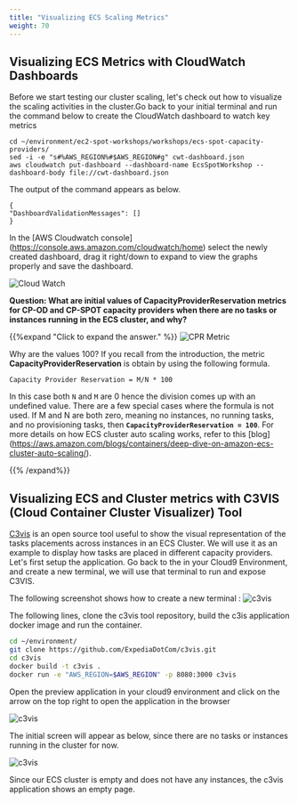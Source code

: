```yaml
---
title: "Visualizing ECS Scaling Metrics"
weight: 70
---
```


## Visualizing ECS Metrics with CloudWatch Dashboards

Before we start testing our cluster scaling, let's check out how to visualize the scaling activities in the cluster.Go back to your initial terminal and run the command below to create the CloudWatch dashboard to watch key metrics

```
cd ~/environment/ec2-spot-workshops/workshops/ecs-spot-capacity-providers/
sed -i -e "s#%AWS_REGION%#$AWS_REGION#g" cwt-dashboard.json
aws cloudwatch put-dashboard --dashboard-name EcsSpotWorkshop --dashboard-body file://cwt-dashboard.json

```
The output of the command appears as below.

```plaintext
{
"DashboardValidationMessages": []
}
```

In the [AWS Cloudwatch console] (https://console.aws.amazon.com/cloudwatch/home) select the newly created dashboard, drag it right/down to expand to view the graphs properly and save the dashboard.

![Cloud Watch](/images/ecs-spot-capacity-providers/cwt4.png)

**Question: What are initial values of CapacityProviderReservation metrics for CP-OD and CP-SPOT capacity providers when there are no tasks or instances running in the ECS cluster, and why?**

{{%expand "Click to expand the answer." %}}
![CPR Metric](/images/ecs-spot-capacity-providers/CP3.png)

Why are the values 100? If you recall from the introduction, the metric **CapacityProviderReservation** is obtain by using the following formula.

```plaintext
Capacity Provider Reservation = M/N * 100 
```

In this case both `N` and `M` are 0 hence the division comes up with an undefined value. There are a few special cases where the formula is not used. If M and N are both zero, meaning no instances, no running tasks, and no provisioning tasks, then **`CapacityProviderReservation = 100`**.  For more details on how ECS cluster auto scaling works, refer to this [blog] (https://aws.amazon.com/blogs/containers/deep-dive-on-amazon-ecs-cluster-auto-scaling/).

{{% /expand%}}

## Visualizing ECS and Cluster metrics with C3VIS (Cloud Container Cluster Visualizer) Tool

[C3vis](https://github.com/ExpediaDotCom/c3vis) is an open source tool useful to show the visual representation of the tasks placements across instances in an ECS Cluster. We will use it as an example to display how tasks are placed in different capacity providers. Let's first setup the application. Go back to the in your Cloud9 Environment, and create a new terminal, we will use that terminal to run and expose C3VIS.

The following screenshot shows how to create a new terminal :
![c3vis](/images/ecs-spot-capacity-providers/cloud9_new_terminal.png)

The following lines, clone the c3vis tool repository, build the c3is application docker image and run the container.

```bash
cd ~/environment/
git clone https://github.com/ExpediaDotCom/c3vis.git
cd c3vis 
docker build -t c3vis .
docker run -e "AWS_REGION=$AWS_REGION" -p 8080:3000 c3vis

```

Open the preview application in your cloud9 environment and click on the arrow on the top right to open the application in the browser

![c3vis](/images/ecs-spot-capacity-providers/c3vs_tool.png)

The initial screen will appear as below, since there are no tasks or instances running in the cluster for now.

![c3vis](/images/ecs-spot-capacity-providers/c3vis2.png)

Since our ECS cluster is empty and does not have any instances, the c3vis application shows an empty page.